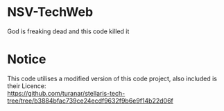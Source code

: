 # NSV-TechWeb
God is freaking dead and this code killed it


# Notice
This code utilises a modified version of this code project, also included is their Licence: <br>https://github.com/turanar/stellaris-tech-tree/tree/b3884bfac739ce24ecdf9632f9b6e9f14b22d06f
